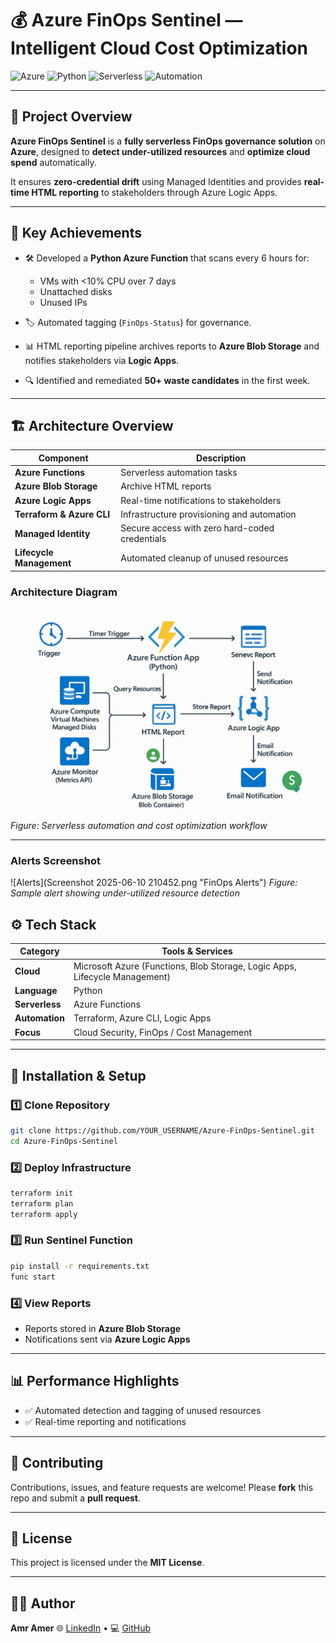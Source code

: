# 💰 Azure FinOps Sentinel — Intelligent Cloud Cost Optimization

![Azure](https://img.shields.io/badge/Azure-Cloud-blue?logo=microsoftazure\&logoColor=white)
![Python](https://img.shields.io/badge/Python-DarkBlue?logo=python\&logoColor=white)
![Serverless](https://img.shields.io/badge/Serverless-Yes-lightgrey)
![Automation](https://img.shields.io/badge/Automation-Enabled-green)

---

## 🌟 Project Overview

**Azure FinOps Sentinel** is a **fully serverless FinOps governance solution** on **Azure**, designed to **detect under-utilized resources** and **optimize cloud spend** automatically.

It ensures **zero-credential drift** using Managed Identities and provides **real-time HTML reporting** to stakeholders through Azure Logic Apps.

---

## 🚀 Key Achievements

* 🛠 Developed a **Python Azure Function** that scans every 6 hours for:

  * VMs with <10% CPU over 7 days
  * Unattached disks
  * Unused IPs
* 🏷 Automated tagging (`FinOps-Status`) for governance.
* 📊 HTML reporting pipeline archives reports to **Azure Blob Storage** and notifies stakeholders via **Logic Apps**.
* 🔍 Identified and remediated **50+ waste candidates** in the first week.

---

## 🏗️ Architecture Overview

| Component                 | Description                                    |
| ------------------------- | ---------------------------------------------- |
| **Azure Functions**       | Serverless automation tasks                    |
| **Azure Blob Storage**    | Archive HTML reports                           |
| **Azure Logic Apps**      | Real-time notifications to stakeholders        |
| **Terraform & Azure CLI** | Infrastructure provisioning and automation     |
| **Managed Identity**      | Secure access with zero hard-coded credentials |
| **Lifecycle Management**  | Automated cleanup of unused resources          |

### Architecture Diagram

![Workflow](bd681a09-3742-41d1-8cff-6ef3b302d898.png "Azure FinOps Workflow")
*Figure: Serverless automation and cost optimization workflow*

---

### Alerts Screenshot

![Alerts](Screenshot 2025-06-10 210452.png "FinOps Alerts")
*Figure: Sample alert showing under-utilized resource detection*



## ⚙️ Tech Stack

| Category       | Tools & Services                                                            |
| -------------- | --------------------------------------------------------------------------- |
| **Cloud**      | Microsoft Azure (Functions, Blob Storage, Logic Apps, Lifecycle Management) |
| **Language**   | Python                                                                      |
| **Serverless** | Azure Functions                                                             |
| **Automation** | Terraform, Azure CLI, Logic Apps                                            |
| **Focus**      | Cloud Security, FinOps / Cost Management                                    |

---

## 🔧 Installation & Setup

### 1️⃣ Clone Repository

```bash
git clone https://github.com/YOUR_USERNAME/Azure-FinOps-Sentinel.git
cd Azure-FinOps-Sentinel
```

### 2️⃣ Deploy Infrastructure

```bash
terraform init
terraform plan
terraform apply
```

### 3️⃣ Run Sentinel Function

```bash
pip install -r requirements.txt
func start
```

### 4️⃣ View Reports

* Reports stored in **Azure Blob Storage**
* Notifications sent via **Azure Logic Apps**

---

## 📊 Performance Highlights

* ✅ Automated detection and tagging of unused resources
* ✅ Real-time reporting and notifications

---

## 🤝 Contributing

Contributions, issues, and feature requests are welcome!
Please **fork** this repo and submit a **pull request**.

---

## 📜 License

This project is licensed under the **MIT License**.

---

## 👨‍💻 Author

**Amr Amer**
🌐 [LinkedIn](https://www.linkedin.com/in/amr-amer) • 💻 [GitHub](https://github.com/ammr102)
